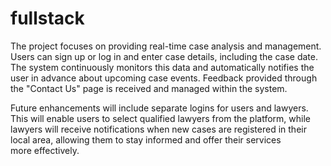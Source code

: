 # fullstack 

The project focuses on providing real-time case analysis and management. Users can sign up or log in and enter case details, including the case date. The system continuously monitors this data and automatically notifies the user in advance about upcoming case events. Feedback provided through the "Contact Us" page is received and managed within the system.

Future enhancements will include separate logins for users and lawyers. This will enable users to select qualified lawyers from the platform, while lawyers will receive notifications when new cases are registered in their local area, allowing them to stay informed and offer their services more effectively.
